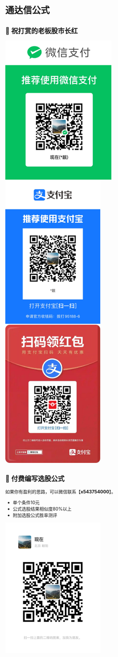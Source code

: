 # 通达信公式


## 🤝 祝打赏的老板股市长红

<img width="335" src="../assets/wepay.png" />
<img width="300" src="../assets/alipay.jpg" />
<img width="300" src="../assets/hb.jpg" />

## 🤝 付费编写选股公式

如果你有盈利的思路，可以微信联系【**x543754000**】。


* 单个条件10元
* 公式选股结果相似度80%以上
* 附加选股公式胜率测评



<img width="300" src=../assets/wechat.jpg />




